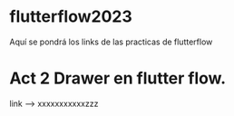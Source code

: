# flutterflow2023
Aquí se pondrá los links de las practicas de flutterflow

# Act 2 Drawer en flutter flow.
  link --> xxxxxxxxxxxzzz
